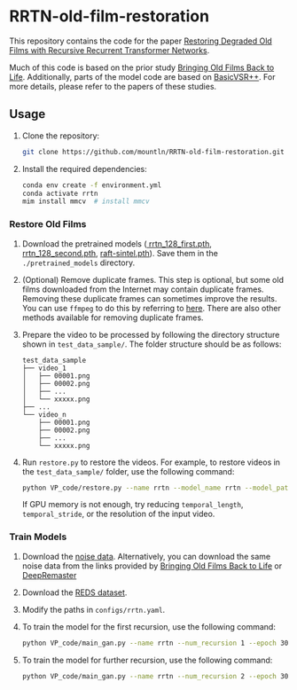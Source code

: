 # RRTN-old-film-restoration

This repository contains the code for the paper [Restoring Degraded Old Films with Recursive Recurrent Transformer Networks](https://ieeexplore.ieee.org/document/10483892).

Much of this code is based on the prior study [Bringing Old Films Back to Life](http://raywzy.com/Old_Film/).
Additionally, parts of the model code are based on [BasicVSR++](https://ckkelvinchan.github.io/projects/BasicVSR++/).
For more details, please refer to the papers of these studies.

## Usage

1. Clone the repository:

    ```bash
    git clone https://github.com/mountln/RRTN-old-film-restoration.git
    ```

1. Install the required dependencies:

    ```bash
    conda env create -f environment.yml
    conda activate rrtn
    mim install mmcv  # install mmcv
    ```

### Restore Old Films

1. Download the pretrained models ([
rrtn_128_first.pth](https://github.com/mountln/RRTN-old-film-restoration/releases/download/latest/rrtn_128_first.pth), [
rrtn_128_second.pth](https://github.com/mountln/RRTN-old-film-restoration/releases/download/latest/rrtn_128_second.pth), [
raft-sintel.pth](https://github.com/mountln/RRTN-old-film-restoration/releases/download/latest/raft-sintel.pth)). Save them in the `./pretrained_models` directory.

1. (Optional) Remove duplicate frames. This step is optional, but some old films downloaded from the Internet may contain duplicate frames. Removing these duplicate frames can sometimes improve the results. You can use `ffmpeg` to do this by referring to [here](https://stackoverflow.com/questions/37088517/remove-sequentially-duplicate-frames-when-using-ffmpeg). There are also other methods available for removing duplicate frames.

1. Prepare the video to be processed by following the directory structure shown in `test_data_sample/`. The folder structure should be as follows:

    ```
    test_data_sample
    ├── video_1
    │   ├── 00001.png
    │   ├── 00002.png
    │   ├── ...
    │   └── xxxxx.png
    ├── ...
    └── video_n
        ├── 00001.png
        ├── 00002.png
        ├── ...
        └── xxxxx.png
    ```

1. Run `restore.py` to restore the videos. For example, to restore videos in the `test_data_sample/` folder, use the following command:

    ```bash
    python VP_code/restore.py --name rrtn --model_name rrtn --model_path_first pretrained_models/rrtn_128_first.pth --model_path_second pretrained_models/rrtn_128_second.pth --temporal_length 30 --temporal_stride 15 --input_video_url test_data_sample/
    ```

    If GPU memory is not enough, try reducing `temporal_length`, `temporal_stride`, or the resolution of the input video.

### Train Models

1. Download the [noise data](https://github.com/mountln/RRTN-old-film-restoration/releases/download/latest/noise_data.zip).
Alternatively, you can download the same noise data from the links provided by [Bringing Old Films Back to Life](https://github.com/raywzy/Bringing-Old-Films-Back-to-Life?tab=readme-ov-file#usage) or [DeepRemaster](https://github.com/satoshiiizuka/siggraphasia2019_remastering?tab=readme-ov-file#dataset)

1. Download the [REDS dataset](https://seungjunnah.github.io/Datasets/reds.html).

1. Modify the paths in `configs/rrtn.yaml`.

1. To train the model for the first recursion, use the following command:

    ```bash
    python VP_code/main_gan.py --name rrtn --num_recursion 1 --epoch 30 --gpus 4
    ```

1. To train the model for further recursion, use the following command:

    ```bash
    python VP_code/main_gan.py --name rrtn --num_recursion 2 --epoch 30 --gpus 4
    ```
